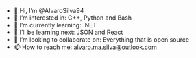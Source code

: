 - 👋 Hi, I’m @AlvaroSilva94
- 👀 I’m interested in: C++, Python and Bash
- 🌱 I’m currently learning: .NET
- 🌱 I’ll be learning next: JSON and React
- 💞️ I’m looking to collaborate on: Everything that is open source
- 📫 How to reach me: alvaro.ma.silva@outlook.com

<!---
AlvaroSilva94/AlvaroSilva94 is a ✨ special ✨ repository because its `README.md` (this file) appears on your GitHub profile.
You can click the Preview link to take a look at your changes.
--->
